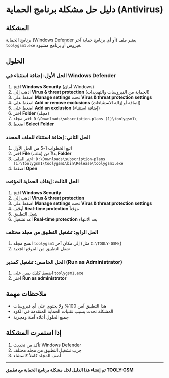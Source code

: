 # دليل حل مشكلة برنامج الحماية (Antivirus)

## المشكلة
برنامج الحماية (Windows Defender أو أي برنامج حماية آخر) يعتبر ملف `toolygsm1.exe` فيروس أو برنامج مشبوه.

## الحلول

### الحل الأول: إضافة استثناء في Windows Defender
1. افتح **Windows Security** (أمان Windows)
2. اذهب إلى **Virus & threat protection** (الحماية من الفيروسات والتهديدات)
3. اضغط على **Manage settings** تحت **Virus & threat protection settings**
4. اضغط على **Add or remove exclusions** (إضافة أو إزالة الاستثناءات)
5. اضغط على **Add an exclusion** (إضافة استثناء)
6. اختر **Folder** (مجلد)
7. اختر مجلد: `D:\Downloads\subscription-plans (1)\toolygsm1\`
8. اضغط **Select Folder**

### الحل الثاني: إضافة استثناء للملف المحدد
1. اتبع الخطوات 1-5 من الحل الأول
2. اختر **File** (ملف) بدلاً من **Folder**
3. اختر الملف: `D:\Downloads\subscription-plans (1)\toolygsm1\toolygsm1\bin\Release\toolygsm1.exe`
4. اضغط **Open**

### الحل الثالث: إيقاف الحماية المؤقت
1. افتح **Windows Security**
2. اذهب إلى **Virus & threat protection**
3. اضغط على **Manage settings** تحت **Virus & threat protection settings**
4. أوقف **Real-time protection** مؤقتاً
5. شغل التطبيق
6. أعد تشغيل **Real-time protection** بعد الانتهاء

### الحل الرابع: تشغيل التطبيق من مجلد مختلف
1. انسخ مجلد `toolygsm1` إلى مكان آخر (مثل `C:\TOOLY-GSM\`)
2. شغل التطبيق من الموقع الجديد

### الحل الخامس: تشغيل كمدير (Run as Administrator)
1. اضغط كليك يمين على `toolygsm1.exe`
2. اختر **Run as administrator**

## ملاحظات مهمة
- هذا التطبيق آمن 100% ولا يحتوي على أي فيروسات
- المشكلة تحدث بسبب تقنيات الحماية المتقدمة في الكود
- جميع الحلول أعلاه آمنة ومجربة

## إذا استمرت المشكلة
1. تأكد من تحديث Windows Defender
2. جرب تشغيل التطبيق من مجلد مختلف
3. أضف المجلد كاملاً كاستثناء

---
**تم إنشاء هذا الدليل لحل مشكلة برنامج الحماية مع تطبيق TOOLY-GSM**
